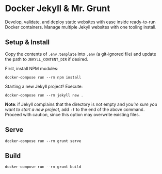 # Docker Jekyll & Mr. Grunt

Develop, validate, and deploy static websites with ease inside ready-to-run
Docker containers.  Manage multiple Jekyll websites with one tooling install.


## Setup & Install

Copy the contents of `.env.template` into `.env` (a git-ignored file) and update
the path to `JEKYLL_CONTENT_DIR` if desired.

First, install NPM modules:

    docker-compose run --rm npm install

Starting a new Jekyll project?  Execute:

    docker-compose run --rm jekyll new .

**Note**:  if Jekyll complains that the directory is not empty and _you're sure
you want to start a new project_, add `-f` to the end of the above command.
Proceed with caution, since this option may overwrite existing files.


## Serve

    docker-compose run --rm grunt serve


## Build

    docker-compose run --rm grunt build
